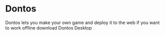 # Dontos
Dontos lets you make your own game and deploy it to the web 
if you want to work offline download Dontos Desktop
